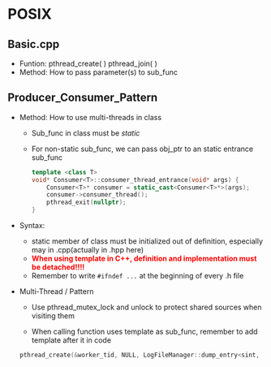 # POSIX

## Basic.cpp

* Funtion: pthread_create( ) pthread_join( )    
* Method: How to pass parameter(s) to sub_func

## Producer_Consumer_Pattern

* Method: How to use multi-threads in class

  * Sub_func in class must be *static*

  * For non-static sub_func, we can pass obj_ptr to an static entrance sub_func

    ```c++
    template <class T>
    void* Consumer<T>::consumer_thread_entrance(void* args) {
        Consumer<T>* consumer = static_cast<Consumer<T>*>(args);
        consumer->consumer_thread();
        pthread_exit(nullptr);
    }
    ```

* Syntax:

  * static member of class must be initialized out of definition, especially may in .cpp(actually in .hpp here)
  * <font color=red>**When using template in C++, definition and implementation must be detached!!!!**</font>
  * Remember to write `#ifndef ...` at the beginning of every .h file 

* Multi-Thread / Pattern

  * Use pthread_mutex_lock and unlock to protect shared sources when visiting them

  *  When calling function uses template as sub_func, remember to add template after it in code

    ```c++
    pthread_create(&worker_tid, NULL, LogFileManager::dump_entry<sint, sgf2n>, (void*) &param); 
    ```

    